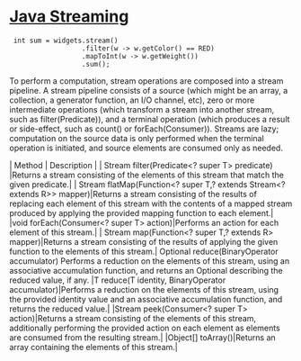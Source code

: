 # [Java Streaming](https://docs.oracle.com/javase/8/docs/api/java/util/stream/Stream.html)
```
 int sum = widgets.stream()
                  .filter(w -> w.getColor() == RED)
                  .mapToInt(w -> w.getWeight())
                  .sum();
```
To perform a computation, stream operations are composed into a stream pipeline. A stream pipeline consists of a source (which might be an array, a collection, a generator function, an I/O channel, etc), zero or more intermediate operations (which transform a stream into another stream, such as filter(Predicate)), and a terminal operation (which produces a result or side-effect, such as count() or forEach(Consumer)). Streams are lazy; computation on the source data is only performed when the terminal operation is initiated, and source elements are consumed only as needed. 

| Method | Description |
| Stream<T> 	filter(Predicate<? super T> predicate) |Returns a stream consisting of the elements of this stream that match the given predicate.|
|<R> Stream<R> 	flatMap(Function<? super T,? extends Stream<? extends R>> mapper)|Returns a stream consisting of the results of replacing each element of this stream with the contents of a mapped stream produced by applying the provided mapping function to each element.|
|void 	forEach(Consumer<? super T> action)|Performs an action for each element of this stream.|
|<R> Stream<R> 	map(Function<? super T,? extends R> mapper)|Returns a stream consisting of the results of applying the given function to the elements of this stream.|
Optional<T> 	reduce(BinaryOperator<T> accumulator)
Performs a reduction on the elements of this stream, using an associative accumulation function, and returns an Optional describing the reduced value, if any.
|T 	reduce(T identity, BinaryOperator<T> accumulator)|Performs a reduction on the elements of this stream, using the provided identity value and an associative accumulation function, and returns the reduced value.|
|Stream<T> 	peek(Consumer<? super T> action)|Returns a stream consisting of the elements of this stream, additionally performing the provided action on each element as elements are consumed from the resulting stream.|
|Object[] 	toArray()|Returns an array containing the elements of this stream.|

